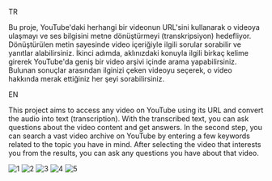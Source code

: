 TR

Bu proje, YouTube'daki herhangi bir videonun URL'sini kullanarak o videoya ulaşmayı ve ses bilgisini metne dönüştürmeyi (transkripsiyon) hedefliyor. Dönüştürülen metin sayesinde video içeriğiyle ilgili sorular sorabilir ve yanıtlar alabilirsiniz. İkinci adımda, aklınızdaki konuyla ilgili birkaç kelime girerek YouTube'da geniş bir video arşivi içinde arama yapabilirsiniz. Bulunan sonuçlar arasından ilginizi çeken videoyu seçerek, o video hakkında merak ettiğiniz her şeyi sorabilirsiniz.

EN

This project aims to access any video on YouTube using its URL and convert the audio into text (transcription). With the transcribed text, you can ask questions about the video content and get answers. In the second step, you can search a vast video archive on YouTube by entering a few keywords related to the topic you have in mind. After selecting the video that interests you from the results, you can ask any questions you have about that video.

![1](https://github.com/user-attachments/assets/c0561145-cb0d-4df0-9b34-ee118745125d)
![2](https://github.com/user-attachments/assets/c33c7e01-c758-4b58-bfd2-1b9cdd66f064)
![3](https://github.com/user-attachments/assets/101e76b0-df54-41c5-b8a7-85937161e700)
![4](https://github.com/user-attachments/assets/4102afe2-c1d9-4eab-bfbb-4857ad2ef95f)
![5](https://github.com/user-attachments/assets/49719b96-eade-4f62-b3bb-958625014a83)

